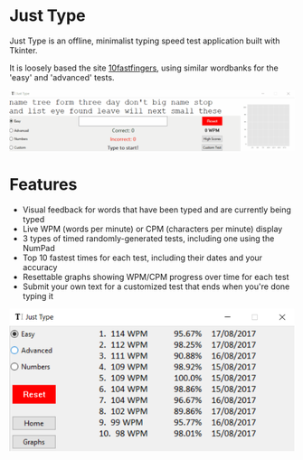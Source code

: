 # Just Type
Just Type is an offline, minimalist typing speed test application built with Tkinter.

It is loosely based the site [10fastfingers](http://10fastfingers.com/typing-test/english), using similar wordbanks for the 'easy' and 'advanced' tests.

![Just Type](https://github.com/pwnclub/just-type/blob/master/justtype/art/just_type.gif)

# Features
* Visual feedback for words that have been typed and are currently being typed
* Live WPM (words per minute) or CPM (characters per minute) display
* 3 types of timed randomly-generated tests, including one using the NumPad
* Top 10 fastest times for each test, including their dates and your accuracy
* Resettable graphs showing WPM/CPM progress over time for each test
* Submit your own text for a customized test that ends when you're done typing it

<p align="center">
  <img src="https://github.com/pwnclub/just-type/blob/master/justtype/art/highscores.PNG"/>
</p>
